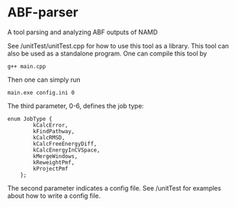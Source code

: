# ABF-parser
A tool parsing and analyzing ABF outputs of NAMD

See /unitTest/unitTest.cpp for how to use this tool as a library. This tool can also be used as a standalone program. One can compile this tool by
```
g++ main.cpp
```
Then one can simply run
```
main.exe config.ini 0
```
The third parameter, 0-6, defines the job type:
```
enum JobType {
        kCalcError,
        kFindPathway,
        kCalcRMSD,
        kCalcFreeEnergyDiff,
        kCalcEnergyInCVSpace,
        kMergeWindows,
        kReweightPmf,
        kProjectPmf
    };
```
The second parameter indicates a config file. See /unitTest for examples about how to write a config file.
